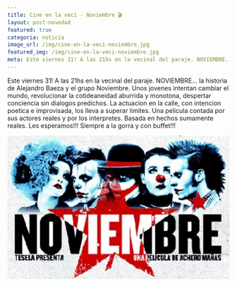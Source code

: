 ```yaml
---
title: Cine en la veci - Noviembre 🎬
layout: post-novedad
featured: true
categoria: noticia
image_url: /img/cine-en-la-veci-noviembre.jpg
featured_img: /img/cine-en-la-veci-noviembre.jpg
meta: Este viernes 31! A las 21hs en la vecinal del paraje. NOVIEMBRE... la historia de Alejandro Baeza y el grupo Noviembre. Unos jovenes intentan cambiar el mundo, revolucionar la cotideaneidad aburrida y monotona, despertar conciencia sin dialogos predichos.
---
```


Este viernes 31! A las 21hs en la vecinal del paraje. NOVIEMBRE... la historia de Alejandro Baeza y el grupo Noviembre. Unos jovenes intentan cambiar el mundo, revolucionar la cotideaneidad aburrida y monotona, despertar conciencia sin dialogos predichos. La actuacion en la calle, con intencion poetica e improvisada, los lleva a superar limites. Una pelicula contada por sus actores reales y por los interpretes. Basada en hechos sumamente reales. Les esperamos!!! Siempre a la gorra y con buffet!!!



<div style="position: relative;">
    <div class="gallery col-3">

<a style="width: 100%;" href="/img/cine-en-la-veci-noviembre.jpg" data-fancybox="images" data-srcset="/img/cine-en-la-veci-noviembre.jpg" class="item-gallery">
    <img src="/img/cine-en-la-veci-noviembre.jpg" />
</a>

</div>
</div>